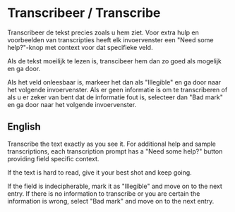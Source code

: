 # Transcribeer / Transcribe

Transcribeer de tekst precies zoals u hem ziet. Voor extra hulp en voorbeelden van transcripties heeft elk invoervenster een "Need some help?"-knop met context voor dat specifieke veld.

Als de tekst moeilijk te lezen is, transcibeer hem dan zo goed als mogelijk en ga door.

Als het veld onleesbaar is, markeer het dan als "Illegible" en ga door naar het volgende invoervenster. Als er geen informatie is om te transcriberen of als u er zeker van bent dat de informatie fout is, selecteer dan "Bad mark" en ga door naar het volgende invoervenster.

<h2>English</h2>

Transcribe the text exactly as you see it. For additional help and sample transcriptions, each transcription prompt has a "Need some help?" button providing field specific context.

If the text is hard to read, give it your best shot and keep going.

If the field is indecipherable, mark it as "Illegible" and move on to the next entry. If there is no information to transcribe or you are certain the information is wrong, select "Bad mark" and move on to the next entry.
